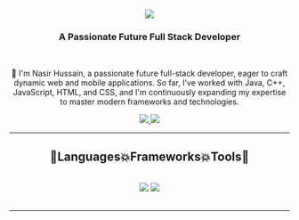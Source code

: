 <h1 align="center">
    <img src="https://readme-typing-svg.herokuapp.com/?font=Righteous&color=7e15f7&random=falsesize=35&center=true&vCenter=true&width=500&height=70&duration=2000&lines=Hi+There!+👋;+I'm+Nasir+Hussain+👨🏻‍💻;" />
</h1>

<h3 align="center">A Passionate Future Full Stack Developer </h3>

<br/>

<div align="center">
 
 🌱 I'm Nasir Hussain, a passionate future full-stack developer, eager to craft dynamic web and mobile applications. So far, I’ve worked with Java, C++, JavaScript, HTML, and CSS, and I'm continuously expanding my expertise to master modern frameworks and technologies.

 </div>
 
<div align="center"> 
  <a href="mailto:nasirhussian.asadi125@gmail.com">
    <img src="https://img.shields.io/badge/Gmail-6C22A6?style=for-the-badge&logo=gmail&logoColor=white" />
  </a
  <a href="https://www.linkedin.com/in/nasir-hussain-9a4345321/" >
    <img src="https://img.shields.io/badge/LinkedIn-0077B5?style=for-the-badge&logo=linkedin&logoColor=white" />
  </a>
</div>

 <hr/>
 
<h2 align="center">🚀Languages💥Frameworks💥Tools🚀</h2>
<br/>
<div align="center">
    <img src="https://skillicons.dev/icons?i=react,angular,javascript,express,nodejs,vscode,github,tailwind,git,supabase" />
    <img src="https://skillicons.dev/icons?i=css,bootstrap,html,firebase,mongodb,nextjs,mysql,php,laravel,linux" /><br>
</div>

<br/>
<hr/>
<!-- ![Anurag's GitHub stats](https://github-readme-stats.vercel.app/api?username=farzeen-alii&show_icons=true&theme=tokyonight) -->
<!-- ![Top Langs](https://github-readme-stats.vercel.app/api/top-langs/?username=farzeen-alii&hide_progress=true) -->
